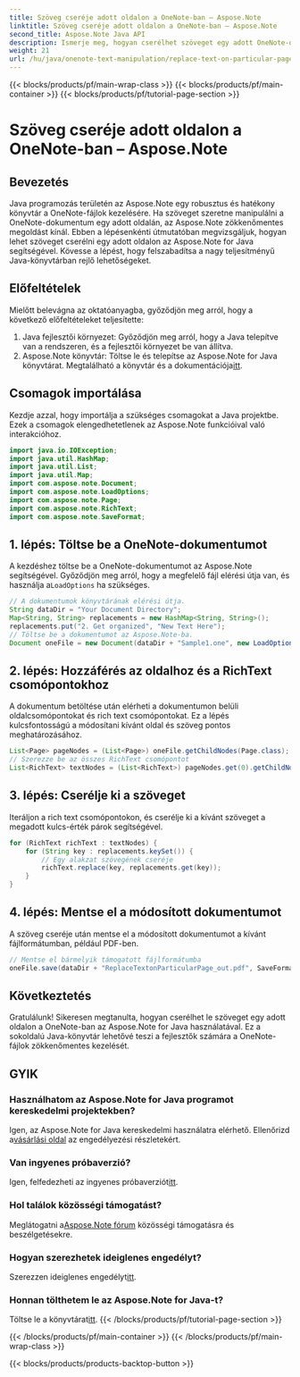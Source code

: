 ```yaml
---
title: Szöveg cseréje adott oldalon a OneNote-ban – Aspose.Note
linktitle: Szöveg cseréje adott oldalon a OneNote-ban – Aspose.Note
second_title: Aspose.Note Java API
description: Ismerje meg, hogyan cserélhet szöveget egy adott OneNote-oldalon az Aspose.Note for Java használatával. Könnyen követhető oktatóanyag a hatékony Java fejlesztéshez.
weight: 21
url: /hu/java/onenote-text-manipulation/replace-text-on-particular-page/
---
```


{{< blocks/products/pf/main-wrap-class >}}
{{< blocks/products/pf/main-container >}}
{{< blocks/products/pf/tutorial-page-section >}}

# Szöveg cseréje adott oldalon a OneNote-ban – Aspose.Note

## Bevezetés
Java programozás területén az Aspose.Note egy robusztus és hatékony könyvtár a OneNote-fájlok kezelésére. Ha szöveget szeretne manipulálni a OneNote-dokumentum egy adott oldalán, az Aspose.Note zökkenőmentes megoldást kínál. Ebben a lépésenkénti útmutatóban megvizsgáljuk, hogyan lehet szöveget cserélni egy adott oldalon az Aspose.Note for Java segítségével. Kövesse a lépést, hogy felszabadítsa a nagy teljesítményű Java-könyvtárban rejlő lehetőségeket.
## Előfeltételek
Mielőtt belevágna az oktatóanyagba, győződjön meg arról, hogy a következő előfeltételeket teljesítette:
1. Java fejlesztői környezet: Győződjön meg arról, hogy a Java telepítve van a rendszeren, és a fejlesztői környezet be van állítva.
2.  Aspose.Note könyvtár: Töltse le és telepítse az Aspose.Note for Java könyvtárat. Megtalálható a könyvtár és a dokumentációja[itt](https://reference.aspose.com/note/java/).
## Csomagok importálása
Kezdje azzal, hogy importálja a szükséges csomagokat a Java projektbe. Ezek a csomagok elengedhetetlenek az Aspose.Note funkcióival való interakcióhoz.
```java
import java.io.IOException;
import java.util.HashMap;
import java.util.List;
import java.util.Map;
import com.aspose.note.Document;
import com.aspose.note.LoadOptions;
import com.aspose.note.Page;
import com.aspose.note.RichText;
import com.aspose.note.SaveFormat;
```
## 1. lépés: Töltse be a OneNote-dokumentumot
 A kezdéshez töltse be a OneNote-dokumentumot az Aspose.Note segítségével. Győződjön meg arról, hogy a megfelelő fájl elérési útja van, és használja a`LoadOptions` ha szükséges.
```java
// A dokumentumok könyvtárának elérési útja.
String dataDir = "Your Document Directory";
Map<String, String> replacements = new HashMap<String, String>();
replacements.put("2. Get organized", "New Text Here");
// Töltse be a dokumentumot az Aspose.Note-ba.
Document oneFile = new Document(dataDir + "Sample1.one", new LoadOptions());
```
## 2. lépés: Hozzáférés az oldalhoz és a RichText csomópontokhoz
A dokumentum betöltése után elérheti a dokumentumon belüli oldalcsomópontokat és rich text csomópontokat. Ez a lépés kulcsfontosságú a módosítani kívánt oldal és szöveg pontos meghatározásához.
```java
List<Page> pageNodes = (List<Page>) oneFile.getChildNodes(Page.class);
// Szerezze be az összes RichText csomópontot
List<RichText> textNodes = (List<RichText>) pageNodes.get(0).getChildNodes(RichText.class);
```
## 3. lépés: Cserélje ki a szöveget
Iteráljon a rich text csomópontokon, és cserélje ki a kívánt szöveget a megadott kulcs-érték párok segítségével.
```java
for (RichText richText : textNodes) {
    for (String key : replacements.keySet()) {
        // Egy alakzat szövegének cseréje
        richText.replace(key, replacements.get(key));
    }
}
```
## 4. lépés: Mentse el a módosított dokumentumot
A szöveg cseréje után mentse el a módosított dokumentumot a kívánt fájlformátumban, például PDF-ben.
```java
// Mentse el bármelyik támogatott fájlformátumba
oneFile.save(dataDir + "ReplaceTextonParticularPage_out.pdf", SaveFormat.Pdf);
```
## Következtetés
Gratulálunk! Sikeresen megtanulta, hogyan cserélhet le szöveget egy adott oldalon a OneNote-ban az Aspose.Note for Java használatával. Ez a sokoldalú Java-könyvtár lehetővé teszi a fejlesztők számára a OneNote-fájlok zökkenőmentes kezelését.
## GYIK
### Használhatom az Aspose.Note for Java programot kereskedelmi projektekben?
 Igen, az Aspose.Note for Java kereskedelmi használatra elérhető. Ellenőrizd a[vásárlási oldal](https://purchase.aspose.com/buy) az engedélyezési részletekért.
### Van ingyenes próbaverzió?
 Igen, felfedezheti az ingyenes próbaverziót[itt](https://releases.aspose.com/).
### Hol találok közösségi támogatást?
 Meglátogatni a[Aspose.Note fórum](https://forum.aspose.com/c/note/28) közösségi támogatásra és beszélgetésekre.
### Hogyan szerezhetek ideiglenes engedélyt?
 Szerezzen ideiglenes engedélyt[itt](https://purchase.aspose.com/temporary-license/).
### Honnan tölthetem le az Aspose.Note for Java-t?
 Töltse le a könyvtárat[itt](https://releases.aspose.com/note/java/).
{{< /blocks/products/pf/tutorial-page-section >}}

{{< /blocks/products/pf/main-container >}}
{{< /blocks/products/pf/main-wrap-class >}}

{{< blocks/products/products-backtop-button >}}
